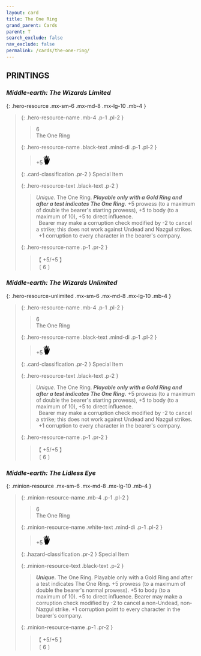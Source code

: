 ```yaml
---
layout: card
title: The One Ring
grand_parent: Cards
parent: T
search_exclude: false
nav_exclude: false
permalink: /cards/the-one-ring/
---
```


## PRINTINGS


### _Middle-earth: The Wizards Limited_

{: .hero-resource .mx-sm-6 .mx-md-8 .mx-lg-10 .mb-4 }
> {: .hero-resource-name .mb-4 .p-1 .pl-2 }
> > <div class="card-mp">6</div>
> > <div class="card-name">The One Ring</div>
>
> {: .hero-resource-name .black-text .mind-di .p-1 .pl-2 }
> > +5![](/assets/images/di.svg)
>
> {: .card-classification .pr-2 }
> Special Item
>
> {: .hero-resource-text .black-text .p-2 }
> > _Unique._ The One Ring. ***Playable only with a Gold Ring and after a test indicates The One Ring.*** +5 prowess (to a maximum of double the bearer's starting prowess), +5 to body (to a maximum of 10), +5 to direct influence. <br>&ensp;Bearer may make a corruption check modified by -2 to cancel a strike; this does not work against Undead and Nazgul strikes. <br>&ensp;+1 corruption to every character in the bearer's company. 
> 
> {: .hero-resource-name .p-1 .pr-2 }
> > <div class="card-shield">【 +5/+5 】</div>
> > <div class="card-corruption">〔 6 〕</div>

### _Middle-earth: The Wizards Unlimited_

{: .hero-resource-unlimited .mx-sm-6 .mx-md-8 .mx-lg-10 .mb-4 }
> {: .hero-resource-name .mb-4 .p-1 .pl-2 }
> > <div class="card-mp">6</div>
> > <div class="card-name">The One Ring</div>
>
> {: .hero-resource-name .black-text .mind-di .p-1 .pl-2 }
> > +5![](/assets/images/di.svg)
>
> {: .card-classification .pr-2 }
> Special Item
>
> {: .hero-resource-text .black-text .p-2 }
> > _Unique._ The One Ring. ***Playable only with a Gold Ring and after a test indicates The One Ring.*** +5 prowess (to a maximum of double the bearer's starting prowess), +5 to body (to a maximum of 10), +5 to direct influence. <br>&ensp;Bearer may make a corruption check modified by -2 to cancel a strike; this does not work against Undead and Nazgul strikes. <br>&ensp;+1 corruption to every character in the bearer's company. 
> 
> {: .hero-resource-name .p-1 .pr-2 }
> > <div class="card-shield">【 +5/+5 】</div>
> > <div class="card-corruption">〔 6 〕</div>

### _Middle-earth: The Lidless Eye_

{: .minion-resource .mx-sm-6 .mx-md-8 .mx-lg-10 .mb-4 }
> {: .minion-resource-name .mb-4 .p-1 .pl-2 }
> > <div class="hazard-mp">6</div>
> > <div class="card-name">The One Ring</div>
>
> {: .minion-resource-name .white-text .mind-di .p-1 .pl-2 }
> > +5![](/assets/images/di.svg)
>
> {: .hazard-classification .pr-2 }
> Special Item
>
> {: .minion-resource-text .black-text .p-2 }
> > _**Unique.**_ The One Ring. Playable only with a Gold Ring and after a test indicates The One Ring. +5 prowess (to a maximum of double the bearer's normal prowess). +5 to body (to a maximum of 10). +5 to direct influence. Bearer may make a corruption check modified by -2 to cancel a non-Undead, non-Nazgul strike. +1 corruption point to every character in the bearer's company. 
> 
> {: .minion-resource-name .p-1 .pr-2 }
> > <div class="card-shield">【 +5/+5 】</div>
> > <div class="card-corruption-white">〔 6 〕</div>
